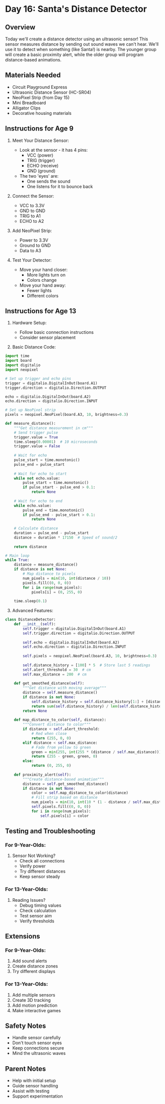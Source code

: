 # Day 16: Santa's Distance Detector

## Overview
Today we'll create a distance detector using an ultrasonic sensor! This sensor measures distance by sending out sound waves we can't hear. We'll use it to detect when something (like Santa!) is nearby. The younger group will create a basic proximity alert, while the older group will program distance-based animations.

## Materials Needed
- Circuit Playground Express
- Ultrasonic Distance Sensor (HC-SR04)
- NeoPixel Strip (from Day 15)
- Mini Breadboard
- Alligator Clips
- Decorative housing materials

## Instructions for Age 9

1. Meet Your Distance Sensor:
   - Look at the sensor - it has 4 pins:
     - VCC (power)
     - TRIG (trigger)
     - ECHO (receive)
     - GND (ground)
   - The two 'eyes' are:
     - One sends the sound
     - One listens for it to bounce back

2. Connect the Sensor:
   - VCC to 3.3V
   - GND to GND
   - TRIG to A1
   - ECHO to A2

3. Add NeoPixel Strip:
   - Power to 3.3V
   - Ground to GND
   - Data to A3

4. Test Your Detector:
   - Move your hand closer:
     - More lights turn on
     - Colors change
   - Move your hand away:
     - Fewer lights
     - Different colors

## Instructions for Age 13

1. Hardware Setup:
   - Follow basic connection instructions
   - Consider sensor placement

2. Basic Distance Code:
```python
import time
import board
import digitalio
import neopixel

# Set up trigger and echo pins
trigger = digitalio.DigitalInOut(board.A1)
trigger.direction = digitalio.Direction.OUTPUT

echo = digitalio.DigitalInOut(board.A2)
echo.direction = digitalio.Direction.INPUT

# Set up NeoPixel strip
pixels = neopixel.NeoPixel(board.A3, 10, brightness=0.3)

def measure_distance():
    """Get distance measurement in cm"""
    # Send trigger pulse
    trigger.value = True
    time.sleep(0.00001)  # 10 microseconds
    trigger.value = False
    
    # Wait for echo
    pulse_start = time.monotonic()
    pulse_end = pulse_start
    
    # Wait for echo to start
    while not echo.value:
        pulse_start = time.monotonic()
        if pulse_start - pulse_end > 0.1:
            return None
    
    # Wait for echo to end
    while echo.value:
        pulse_end = time.monotonic()
        if pulse_end - pulse_start > 0.1:
            return None
    
    # Calculate distance
    duration = pulse_end - pulse_start
    distance = duration * 17150  # Speed of sound/2
    
    return distance

# Main loop
while True:
    distance = measure_distance()
    if distance is not None:
        # Map distance to pixels
        num_pixels = min(10, int(distance / 10))
        pixels.fill((0, 0, 0))
        for i in range(num_pixels):
            pixels[i] = (0, 255, 0)
    
    time.sleep(0.1)
```

3. Advanced Features:
```python
class DistanceDetector:
    def __init__(self):
        self.trigger = digitalio.DigitalInOut(board.A1)
        self.trigger.direction = digitalio.Direction.OUTPUT
        
        self.echo = digitalio.DigitalInOut(board.A2)
        self.echo.direction = digitalio.Direction.INPUT
        
        self.pixels = neopixel.NeoPixel(board.A3, 10, brightness=0.3)
        
        self.distance_history = [100] * 5  # Store last 5 readings
        self.alert_threshold = 30  # cm
        self.max_distance = 200  # cm
    
    def get_smoothed_distance(self):
        """Get distance with moving average"""
        distance = self.measure_distance()
        if distance is not None:
            self.distance_history = self.distance_history[1:] + [distance]
            return sum(self.distance_history) / len(self.distance_history)
        return None
    
    def map_distance_to_color(self, distance):
        """Convert distance to color"""
        if distance < self.alert_threshold:
            # Red when close
            return (255, 0, 0)
        elif distance < self.max_distance:
            # Fade from yellow to green
            green = min(255, int(255 * (distance / self.max_distance)))
            return (255 - green, green, 0)
        else:
            return (0, 255, 0)
    
    def proximity_alert(self):
        """Create distance-based animation"""
        distance = self.get_smoothed_distance()
        if distance is not None:
            color = self.map_distance_to_color(distance)
            # Fill strip based on distance
            num_pixels = min(10, int(10 * (1 - distance / self.max_distance)))
            self.pixels.fill((0, 0, 0))
            for i in range(num_pixels):
                self.pixels[i] = color
```

## Testing and Troubleshooting

### For 9-Year-Olds:
1. Sensor Not Working?
   - Check all connections
   - Verify power
   - Try different distances
   - Keep sensor steady

### For 13-Year-Olds:
1. Reading Issues?
   - Debug timing values
   - Check calculation
   - Test sensor aim
   - Verify thresholds

## Extensions

### For 9-Year-Olds:
1. Add sound alerts
2. Create distance zones
3. Try different displays

### For 13-Year-Olds:
1. Add multiple sensors
2. Create 3D tracking
3. Add motion prediction
4. Make interactive games

## Safety Notes
- Handle sensor carefully
- Don't touch sensor eyes
- Keep connections secure
- Mind the ultrasonic waves

## Parent Notes
- Help with initial setup
- Guide sensor handling
- Assist with testing
- Support experimentation
